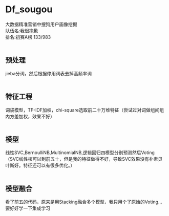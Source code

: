 # Df_sougou
大数据精准营销中搜狗用户画像挖掘<br>
队伍名:我很抱歉<br>
排名:初赛A榜 133/983<br>
<br>
## 预处理<br>
jieba分词，然后根据停用词表去掉高频率词<br>
<br>
## 特征工程<br>
词袋模型，TF-IDF加权，chi-square选取前二十万维特征（尝试过对词做组间组内方差加权，效果不好）<br>
<br>
## 模型<br>
线性SVC,BernoulliNB,MultinomialNB,逻辑回归四模型分别预测然后Voting<br>
（SVC线性核可以到前五十，但是我的特征做得不好，导致SVC效果没有朴素贝叶斯好。特征还可以有很多优化。）<br>
<br>
## 模型融合<br>
看了前五的代码，原来是用Stacking融合多个模型，我只用个了原始的Voting...<br>
要好好学一下集成学习
